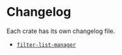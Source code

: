 # Changelog

Each crate has its own changelog file.

- [`filter-list-manager`](./crates/filter-list-manager/CHANGELOG.md)

